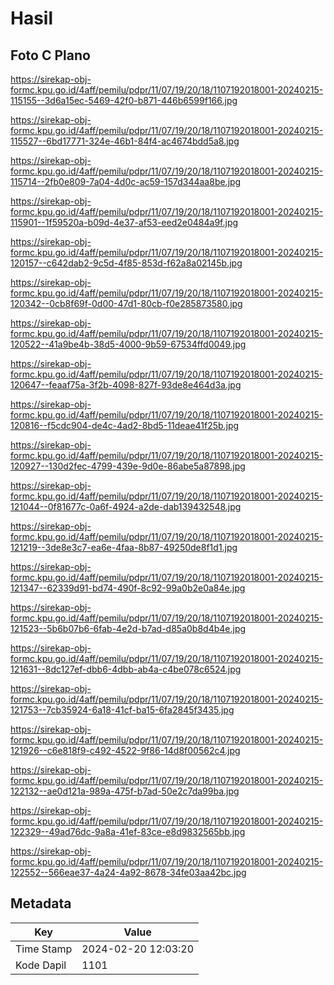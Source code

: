 # Hasil

## Foto C Plano

https://sirekap-obj-formc.kpu.go.id/4aff/pemilu/pdpr/11/07/19/20/18/1107192018001-20240215-115155--3d6a15ec-5469-42f0-b871-446b6599f166.jpg

https://sirekap-obj-formc.kpu.go.id/4aff/pemilu/pdpr/11/07/19/20/18/1107192018001-20240215-115527--6bd17771-324e-46b1-84f4-ac4674bdd5a8.jpg

https://sirekap-obj-formc.kpu.go.id/4aff/pemilu/pdpr/11/07/19/20/18/1107192018001-20240215-115714--2fb0e809-7a04-4d0c-ac59-157d344aa8be.jpg

https://sirekap-obj-formc.kpu.go.id/4aff/pemilu/pdpr/11/07/19/20/18/1107192018001-20240215-115901--1f59520a-b09d-4e37-af53-eed2e0484a9f.jpg

https://sirekap-obj-formc.kpu.go.id/4aff/pemilu/pdpr/11/07/19/20/18/1107192018001-20240215-120157--c642dab2-9c5d-4f85-853d-f62a8a02145b.jpg

https://sirekap-obj-formc.kpu.go.id/4aff/pemilu/pdpr/11/07/19/20/18/1107192018001-20240215-120342--0cb8f69f-0d00-47d1-80cb-f0e285873580.jpg

https://sirekap-obj-formc.kpu.go.id/4aff/pemilu/pdpr/11/07/19/20/18/1107192018001-20240215-120522--41a9be4b-38d5-4000-9b59-67534ffd0049.jpg

https://sirekap-obj-formc.kpu.go.id/4aff/pemilu/pdpr/11/07/19/20/18/1107192018001-20240215-120647--feaaf75a-3f2b-4098-827f-93de8e464d3a.jpg

https://sirekap-obj-formc.kpu.go.id/4aff/pemilu/pdpr/11/07/19/20/18/1107192018001-20240215-120816--f5cdc904-de4c-4ad2-8bd5-11deae41f25b.jpg

https://sirekap-obj-formc.kpu.go.id/4aff/pemilu/pdpr/11/07/19/20/18/1107192018001-20240215-120927--130d2fec-4799-439e-9d0e-86abe5a87898.jpg

https://sirekap-obj-formc.kpu.go.id/4aff/pemilu/pdpr/11/07/19/20/18/1107192018001-20240215-121044--0f81677c-0a6f-4924-a2de-dab139432548.jpg

https://sirekap-obj-formc.kpu.go.id/4aff/pemilu/pdpr/11/07/19/20/18/1107192018001-20240215-121219--3de8e3c7-ea6e-4faa-8b87-49250de8f1d1.jpg

https://sirekap-obj-formc.kpu.go.id/4aff/pemilu/pdpr/11/07/19/20/18/1107192018001-20240215-121347--62339d91-bd74-490f-8c92-99a0b2e0a84e.jpg

https://sirekap-obj-formc.kpu.go.id/4aff/pemilu/pdpr/11/07/19/20/18/1107192018001-20240215-121523--5b6b07b6-6fab-4e2d-b7ad-d85a0b8d4b4e.jpg

https://sirekap-obj-formc.kpu.go.id/4aff/pemilu/pdpr/11/07/19/20/18/1107192018001-20240215-121631--8dc127ef-dbb6-4dbb-ab4a-c4be078c6524.jpg

https://sirekap-obj-formc.kpu.go.id/4aff/pemilu/pdpr/11/07/19/20/18/1107192018001-20240215-121753--7cb35924-6a18-41cf-ba15-6fa2845f3435.jpg

https://sirekap-obj-formc.kpu.go.id/4aff/pemilu/pdpr/11/07/19/20/18/1107192018001-20240215-121926--c6e818f9-c492-4522-9f86-14d8f00562c4.jpg

https://sirekap-obj-formc.kpu.go.id/4aff/pemilu/pdpr/11/07/19/20/18/1107192018001-20240215-122132--ae0d121a-989a-475f-b7ad-50e2c7da99ba.jpg

https://sirekap-obj-formc.kpu.go.id/4aff/pemilu/pdpr/11/07/19/20/18/1107192018001-20240215-122329--49ad76dc-9a8a-41ef-83ce-e8d9832565bb.jpg

https://sirekap-obj-formc.kpu.go.id/4aff/pemilu/pdpr/11/07/19/20/18/1107192018001-20240215-122552--566eae37-4a24-4a92-8678-34fe03aa42bc.jpg


## Metadata

| Key        | Value               |
| ---------- | ------------------- |
| Time Stamp | 2024-02-20 12:03:20 |
| Kode Dapil | 1101                |



